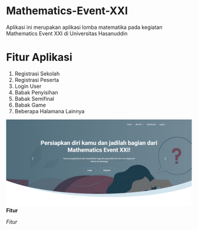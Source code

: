 # Mathematics-Event-XXI

Aplikasi ini merupakan aplikasi lomba matematika pada kegiatan Mathematics Event XXI di Universitas Hasanuddin

# Fitur Aplikasi
1. Registrasi Sekolah
2. Registrasi Peserta
3. Login User
4. Babak Penyisihan
5. Babak Semifinal
6. Babak Game
7. Beberapa Halamana Lainnya

![alt text](https://github.com/FuadHamdiBahar/Mathematics-Event-XXI/blob/main/screenshoots/dashboard.png)
**Fitur**

*Fitur*


